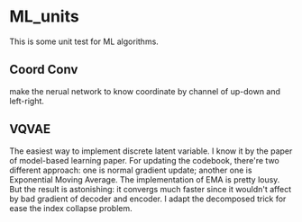# ML_units

This is some unit test for ML algorithms.

## Coord Conv 

make the nerual network to know coordinate by channel of up-down and left-right.


## VQVAE
The easiest way to implement discrete latent variable. I know it by the paper of model-based learning paper. 
For updating the codebook, there're two different approach: one is normal gradient update; another one is Exponential Moving Average. The implementation of EMA is pretty lousy. But the result is astonishing: it convergs much faster since it wouldn't affect by bad gradient of decoder and encoder.
I adapt the decomposed trick for ease the index collapse problem. 


